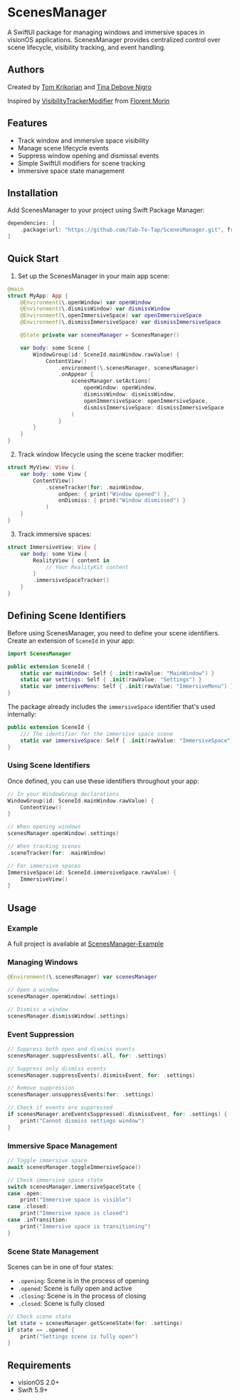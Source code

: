 # ScenesManager

A SwiftUI package for managing windows and immersive spaces in visionOS applications. ScenesManager provides centralized control over scene lifecycle, visibility tracking, and event handling.

## Authors

Created by [Tom Krikorian](https://github.com/tomkrikorian) and [Tina Debove Nigro](https://github.com/tinanigro)

Inspired by [VisibilityTrackerModifier](https://gist.github.com/florentmorin/a462293c9db7f74092aa8775a056398a) from [Florent Morin](https://github.com/florentmorin)

## Features

- Track window and immersive space visibility
- Manage scene lifecycle events
- Suppress window opening and dismissal events
- Simple SwiftUI modifiers for scene tracking
- Immersive space state management

## Installation

Add ScenesManager to your project using Swift Package Manager:

```swift
dependencies: [
    .package(url: "https://github.com/Tab-To-Tap/ScenesManager.git", from: "1.0.0")
]
```
## Quick Start

1. Set up the ScenesManager in your main app scene:

```swift
@main
struct MyApp: App {
    @Environment(\.openWindow) var openWindow   
    @Environment(\.dismissWindow) var dismissWindow
    @Environment(\.openImmersiveSpace) var openImmersiveSpace
    @Environment(\.dismissImmersiveSpace) var dismissImmersiveSpace

    @State private var scenesManager = ScenesManager()

    var body: some Scene {
        WindowGroup(id: SceneId.mainWindow.rawValue) {
            ContentView()
                .environment(\.scenesManager, scenesManager)
                .onAppear {
                    scenesManager.setActions(
                        openWindow: openWindow,
                        dismissWindow: dismissWindow,
                        openImmersiveSpace: openImmersiveSpace,
                        dismissImmersiveSpace: dismissImmersiveSpace
                    )
                }
        }
    }
}
```

2. Track window lifecycle using the scene tracker modifier:

```swift
struct MyView: View {
    var body: some View {
        ContentView()
            .sceneTracker(for: .mainWindow, 
                onOpen: { print("Window opened") },
                onDismiss: { print("Window dismissed") }
            )
    }
}
```

3. Track immersive spaces:

```swift
struct ImmersiveView: View {
    var body: some View {
        RealityView { content in
            // Your RealityKit content
        }
        .immersiveSpaceTracker()
    }
}
```

## Defining Scene Identifiers

Before using ScenesManager, you need to define your scene identifiers. Create an extension of `SceneId` in your app:

```swift
import ScenesManager

public extension SceneId {
    static var mainWindow: Self { .init(rawValue: "MainWindow") }
    static var settings: Self { .init(rawValue: "Settings") }
    static var immersiveMenu: Self { .init(rawValue: "ImmersiveMenu") }
}
```

The package already includes the `immersiveSpace` identifier that's used internally:

```swift
public extension SceneId {
    /// The identifier for the immersive space scene
    static var immersiveSpace: Self { .init(rawValue: "ImmersiveSpace") }
}
```

### Using Scene Identifiers

Once defined, you can use these identifiers throughout your app:

```swift
// In your WindowGroup declarations
WindowGroup(id: SceneId.mainWindow.rawValue) {
    ContentView()
}

// When opening windows
scenesManager.openWindow(.settings)

// When tracking scenes
.sceneTracker(for: .mainWindow)

// For immersive spaces
ImmersiveSpace(id: SceneId.immersiveSpace.rawValue) {
    ImmersiveView()
}
```

## Usage

### Example
A full project is available at [ScenesManager-Example](https://github.com/Tab-To-Tap/ScenesManager-Example)

### Managing Windows

```swift
@Environment(\.scenesManager) var scenesManager

// Open a window
scenesManager.openWindow(.settings)

// Dismiss a window
scenesManager.dismissWindow(.settings)
```

### Event Suppression

```swift
// Suppress both open and dismiss events
scenesManager.suppressEvents(.all, for: .settings)

// Suppress only dismiss events
scenesManager.suppressEvents(.dismissEvent, for: .settings)

// Remove suppression
scenesManager.unsuppressEvents(for: .settings)

// Check if events are suppressed
if scenesManager.areEventsSuppressed(.dismissEvent, for: .settings) {
    print("Cannot dismiss settings window")
}
```

### Immersive Space Management

```swift
// Toggle immersive space
await scenesManager.toggleImmersiveSpace()

// Check immersive space state
switch scenesManager.immersiveSpaceState {
case .open:
    print("Immersive space is visible")
case .closed:
    print("Immersive space is closed")
case .inTransition:
    print("Immersive space is transitioning")
}
```

### Scene State Management

Scenes can be in one of four states:
- `.opening`: Scene is in the process of opening
- `.opened`: Scene is fully open and active
- `.closing`: Scene is in the process of closing
- `.closed`: Scene is fully closed

```swift
// Check scene state
let state = scenesManager.getSceneState(for: .settings)
if state == .opened {
    print("Settings scene is fully open")
}
```

## Requirements

- visionOS 2.0+
- Swift 5.9+
